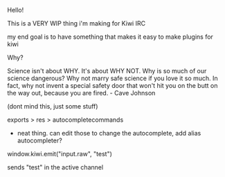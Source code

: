 Hello!

This is a VERY WIP thing i'm making for Kiwi IRC

my end goal is to have something that makes it easy to make plugins for kiwi

Why?

Science isn't about WHY. It's about WHY NOT. Why is so much of our science dangerous? Why not marry safe science if you love it so much. In fact, why not invent a special safety door that won't hit you on the butt on the way out, because you are fired. - Cave Johnson






(dont mind this, just some stuff)

exports > res > autocompletecommands
- neat thing. can edit those to change the autocomplete, add alias autocompleter?

window.kiwi.emit("input.raw", "test")

sends "test" in the active channel
